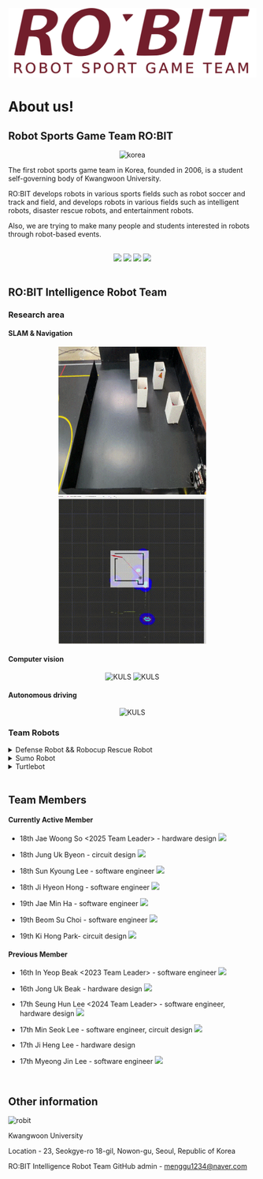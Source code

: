 <div align="center">
  <img src="https://raw.githubusercontent.com/Team-ROBIT/.github/master/images/robit_logo_kw.png" alt="ONLY_ROBIT" />
</div>

# About us!
## Robot Sports Game Team RO:BIT

<div align="center">

<img src="https://raw.githubusercontent.com/Team-ROBIT/.github/master/images/korea.jpg" alt="korea" width="150" height="100">
</div>

The first robot sports game team in Korea, founded in 2006, is a student self-governing body of Kwangwoon University.

RO:BIT develops robots in various sports fields such as robot soccer and track and field, and develops robots in various fields such as intelligent robots, disaster rescue robots, and entertainment robots.

Also, we are trying to make many people and students interested in robots through robot-based events.

<br>
<div align="center">
<a href="https://robit.tistory.com/"><img src="https://img.shields.io/badge/Archive-orange?style=flat&logo=tistory&logoColor=white"/></a> <a href="https://www.youtube.com/@ROBIT_KOREA"><img src="https://img.shields.io/badge/Youtube-red?style=flat&logo=youtube&logoColor=white"/></a> <a href="https://www.instagram.com/robit_korea_official/"><img src="https://img.shields.io/badge/Instagram-purple?style=flat&logo=instagram&logoColor=white"/></a>
<a href="https://github.com/ROBIT-KOR-teamHumanoid/"><img src="https://img.shields.io/badge/Humanoid Team-blue?style=flat&logo=RuboCop&logoColor=white"/></a>

</div>
<br>

## RO:BIT Intelligence Robot Team
### Research area
#### SLAM & Navigation
<div align="center">
<img src="https://raw.githubusercontent.com/Team-ROBIT/.github/master/images/t1.gif" alt="KULS" width="300" height="300">
<img src="https://raw.githubusercontent.com/Team-ROBIT/.github/master/images/t2.gif" alt="KULS" width="300" height="300">
</div>

#### Computer vision
<div align="center">
<img src="https://raw.githubusercontent.com/Team-ROBIT/.github/master/images/vision.png" alt="KULS" width="300" height="300">
<img src="https://raw.githubusercontent.com/Team-ROBIT/.github/master/images/rgbd.png" alt="KULS" height="300">
</div>

#### Autonomous driving
<div align="center">
<img src="https://raw.githubusercontent.com/Team-ROBIT/.github/master/images/t3.gif" alt="KULS" height="250">
</div>

### Team Robots

<details>
  <summary> Defense Robot && Robocup Rescue Robot </summary>
  <div align="center">
    <img src="https://raw.githubusercontent.com/Team-ROBIT/.github/master/images/kuls.jpg" alt="KULS" width="400" height="500">

    KULS (Kwangwoon University Life Saver) - 2024
  </div>

  <div align="center">
    <img src="https://raw.githubusercontent.com/Team-ROBIT/.github/master/images/kubo.jpg" alt="KUBO" width="400" height="500">

    KUBO (Kwangwoon University roBOt) - 2022 ~ 2023
  </div>
  <div align="center">
    <img src="https://raw.githubusercontent.com/Team-ROBIT/.github/master/images/canada.gif" alt="can" width="400" height="300">

    SJBot - 2021
  </div>
</details>
<details>
  <summary> Sumo Robot </summary>
    <div align="center">
      <img src="https://raw.githubusercontent.com/Team-ROBIT/.github/master/images/sumo.gif" alt="SUMO" width="400" height="300">

      SUMO Robot

  </div>
</details>
<details>
  <summary> Turtlebot </summary>
    <div align="center">
    </div>
</details>

<br>

## Team Members
#### Currently Active Member
- 18th Jae Woong So <2025 Team Leader> - hardware design <a href="https://github.com/jaewwong"><img src="https://img.shields.io/badge/GitHub-gray?style=flat&logo=github&logoColor=white"/></a>

- 18th Jung Uk Byeon - circuit design <a href="https://github.com/Jeong042"><img src="https://img.shields.io/badge/GitHub-gray?style=flat&logo=github&logoColor=white"/></a>

- 18th Sun Kyoung Lee - software engineer <a href="https://github.com/lee-sunkyoung"><img src="https://img.shields.io/badge/GitHub-gray?style=flat&logo=github&logoColor=white"/></a>

- 18th Ji Hyeon Hong - software engineer <a href="https://github.com/mkdir-sweetiepie"><img src="https://img.shields.io/badge/GitHub-gray?style=flat&logo=github&logoColor=white"/></a>

- 19th Jae Min Ha - software engineer <a href="https://github.com/jammay123"><img src="https://img.shields.io/badge/GitHub-gray?style=flat&logo=github&logoColor=white"/></a>

- 19th Beom Su Choi - software engineer <a href="https://github.com/beomsuchoi"><img src="https://img.shields.io/badge/GitHub-gray?style=flat&logo=github&logoColor=white"/></a>

- 19th Ki Hong Park- circuit design <a href="https://github.com/kinesis19"><img src="https://img.shields.io/badge/GitHub-gray?style=flat&logo=github&logoColor=white"/></a>
  
#### Previous Member
- 16th In Yeop Beak <2023 Team Leader> - software engineer <a href="https://github.com/INYUP-BAEK"><img src="https://img.shields.io/badge/GitHub-gray?style=flat&logo=github&logoColor=white"/></a>

- 16th Jong Uk Beak - hardware design <a href="https://github.com/baekjongwook"><img src="https://img.shields.io/badge/GitHub-gray?style=flat&logo=github&logoColor=white"/></a>

- 17th Seung Hun Lee <2024 Team Leader> - software engineer, hardware design <a href="https://github.com/Leeseunghun03"><img src="https://img.shields.io/badge/GitHub-gray?style=flat&logo=github&logoColor=white"/></a>

- 17th Min Seok Lee  - software engineer, circuit design <a href="https://github.com/minseokle"><img src="https://img.shields.io/badge/GitHub-gray?style=flat&logo=github&logoColor=white"/></a>

- 17th Ji Heng Lee - hardware design

- 17th Myeong Jin Lee - software engineer <a href="https://github.com/mjlee111"><img src="https://img.shields.io/badge/GitHub-gray?style=flat&logo=github&logoColor=white"/></a>

<br>

## Other information
<img src="https://raw.githubusercontent.com/Team-ROBIT/.github/master/images/kw_unv.png" alt="robit" width="100" height="100">

Kwangwoon University

Location - 23, Seokgye-ro 18-gil, Nowon-gu, Seoul, Republic of Korea

RO:BIT Intelligence Robot Team GitHub admin - menggu1234@naver.com
